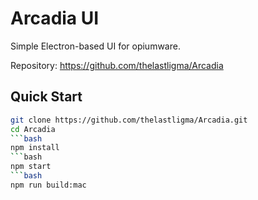 # Arcadia UI
Simple Electron-based UI for opiumware.

Repository: https://github.com/thelastligma/Arcadia

Quick Start
-----------
```bash
git clone https://github.com/thelastligma/Arcadia.git
cd Arcadia
```bash
npm install
```bash
npm start
```bash
npm run build:mac
  
